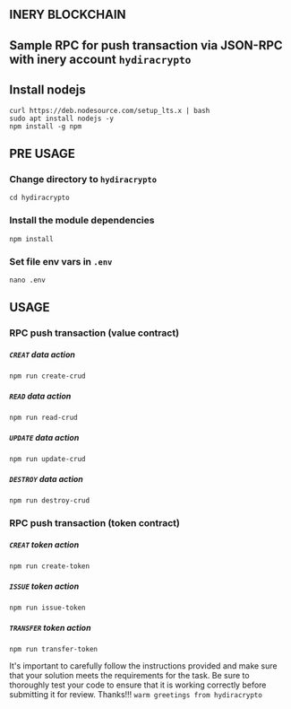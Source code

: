 ## INERY BLOCKCHAIN
## Sample RPC for push transaction via JSON-RPC  with inery account `hydiracrypto`

## Install nodejs
```
curl https://deb.nodesource.com/setup_lts.x | bash
sudo apt install nodejs -y
npm install -g npm
```

## PRE USAGE

### Change directory to `hydiracrypto`
```
cd hydiracrypto
```

### Install the module dependencies
```
npm install
```

### Set file env vars in `.env`
```
nano .env
```

## USAGE

### RPC push transaction (value contract)
##### `CREAT` data action
```
npm run create-crud
```

##### `READ` data action
```
npm run read-crud
```

##### `UPDATE` data action
```
npm run update-crud
```

##### `DESTROY` data action
```
npm run destroy-crud
```

### RPC push transaction (token contract)
##### `CREAT` token action
```
npm run create-token
```

##### `ISSUE` token action
```
npm run issue-token
```

##### `TRANSFER` token action
```
npm run transfer-token
```

It's important to carefully follow the instructions provided and make sure that your solution meets the requirements for the task. Be sure to thoroughly test your code to ensure that it is working correctly before submitting it for review. Thanks!!! `warm greetings from hydiracrypto`
